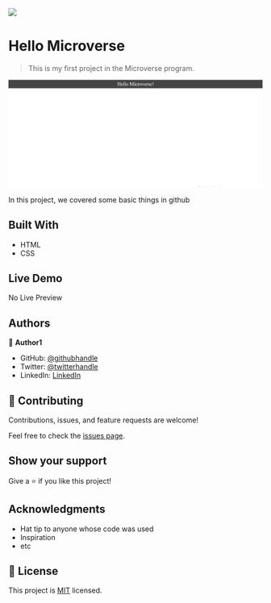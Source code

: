 ![](https://img.shields.io/badge/Microverse-blueviolet)

# Hello Microverse

> This is my first project in the Microverse program.

![screenshot](./Screenshot_3.png)

In this project, we covered some basic things in github

## Built With

- HTML
- CSS

## Live Demo

No Live Preview

## Authors

👤 **Author1**

- GitHub: [@githubhandle](https://github.com/vladanvi99)
- Twitter: [@twitterhandle](https://twitter.com/vladanvi99)
- LinkedIn: [LinkedIn](https://www.linkedin.com/in/vladan-videnovi%C4%87-780bb11b2/)

## 🤝 Contributing

Contributions, issues, and feature requests are welcome!

Feel free to check the [issues page](../../issues/).

## Show your support

Give a ⭐️ if you like this project!

## Acknowledgments

- Hat tip to anyone whose code was used
- Inspiration
- etc


## 📝 License

This project is [MIT](./MIT.md) licensed.
